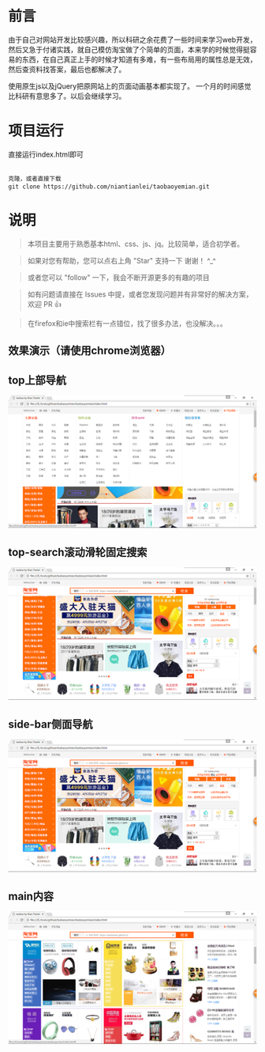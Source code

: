 # 前言

由于自己对网站开发比较感兴趣，所以科研之余花费了一些时间来学习web开发，然后又急于付诸实践，就自己模仿淘宝做了个简单的页面，本来学的时候觉得挺容易的东西，在自己真正上手的时候才知道有多难，有一些布局用的属性总是无效，然后查资料找答案，最后也都解决了。

使用原生js以及jQuery把原网站上的页面动画基本都实现了。  一个月的时间感觉比科研有意思多了。以后会继续学习。


# 项目运行

直接运行index.html即可

```

克隆，或者直接下载
git clone https://github.com/niantianlei/taobaoyemian.git

```


# 说明

>  本项目主要用于熟悉基本html、css、js、jq。比较简单，适合初学者。

>  如果对您有帮助，您可以点右上角 "Star" 支持一下 谢谢！ ^_^

>  或者您可以 "follow" 一下，我会不断开源更多的有趣的项目

>  如有问题请直接在 Issues 中提，或者您发现问题并有非常好的解决方案，欢迎 PR 👍

>  在firefox和ie中搜索栏有一点错位，找了很多办法，也没解决。。。

## 效果演示（请使用chrome浏览器）

## top上部导航 

<img src="/git-img/top-nav.png"/>

## top-search滚动滑轮固定搜索

<img src="/git-img/top-search.png"/>

## side-bar侧面导航

<img src="/git-img/top-search.png"/>

## main内容

<img src="/git-img/main.png"/>

